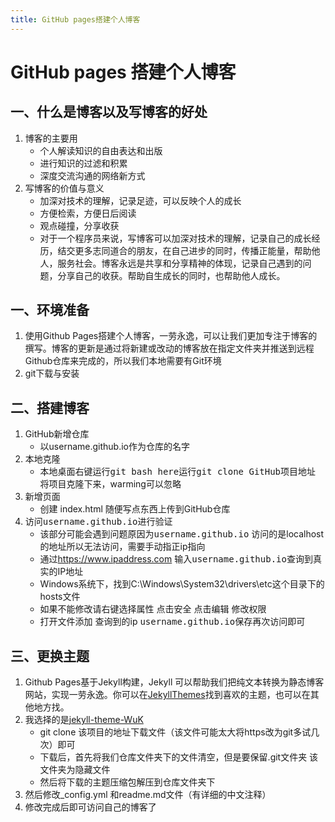 ```yaml
---
title: GitHub pages搭建个人博客
---
```


# GitHub pages 搭建个人博客

## 一、什么是博客以及写博客的好处

1. 博客的主要用
	- 个人解读知识的自由表达和出版
	- 进行知识的过滤和积累
	- 深度交流沟通的网络新方式
2. 写博客的价值与意义
	- 加深对技术的理解，记录足迹，可以反映个人的成长
	- 方便检索，方便日后阅读
	- 观点碰撞，分享收获
	- 对于一个程序员来说，写博客可以加深对技术的理解，记录自己的成长经历，结交更多志同道合的朋友，在自己进步的同时，传播正能量，帮助他人，服务社会。博客永远是共享和分享精神的体现，记录自己遇到的问题，分享自己的收获。帮助自生成长的同时，也帮助他人成长。

## 一、环境准备 

1. 使用Github Pages搭建个人博客，一劳永逸，可以让我们更加专注于博客的撰写。博客的更新是通过将新建或改动的博客放在指定文件夹并推送到远程Github仓库来完成的，所以我们本地需要有Git环境
2. git下载与安装

## 二、搭建博客

1. GitHub新增仓库  
	- 以username.github.io作为仓库的名字  
2. 本地克隆  
	- 本地桌面右键运行<kbd>git bash here</kbd>运行<kbd>git clone GitHub项目地址</kbd> 将项目克隆下来，warming可以忽略
3. 新增页面
	- 创建 index.html 随便写点东西上传到GitHub仓库
4. 访问<kbd>username.github.io</kbd>进行验证
	- 该部分可能会遇到问题原因为<kbd>username.github.io</kbd> 访问的是localhost的地址所以无法访问，需要手动指正ip指向
	- 通过<https://www.ipaddress.com> 输入<kbd>username.github.io</kbd>查询到真实的IP地址
	- Windows系统下，找到C:\Windows\System32\drivers\etc这个目录下的hosts文件
	- 如果不能修改请右键选择属性 点击安全 点击编辑 修改权限
	- 打开文件添加 查询到的ip <kbd>username.github.io</kbd>保存再次访问即可

## 三、更换主题

1. Github Pages基于Jekyll构建，Jekyll 可以帮助我们把纯文本转换为静态博客网站，实现一劳永逸。你可以在[JekyllThemes](http://jekyllthemes.org/page5/)找到喜欢的主题，也可以在其他地方找。
2. 我选择的是[jekyll-theme-WuK](http://jekyllthemes.org/themes/wu-kan/)
	- git clone  该项目的地址下载文件（该文件可能太大将https改为git多试几次）即可
	- 下载后，首先将我们仓库文件夹下的文件清空，但是要保留.git文件夹 该文件夹为隐藏文件
	- 然后将下载的主题压缩包解压到仓库文件夹下
3. 然后修改_config.yml 和readme.md文件（有详细的中文注释）
4. 修改完成后即可访问自己的博客了